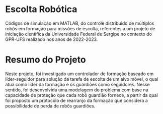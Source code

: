 # Escolta Robótica
Códigos de simulação em MATLAB, do controle distribuido de múltiplos robôs em formação para missões de escolta, referentes a um projeto de iniciação científica da Universidade Federal de Sergipe no contexto do GPR-UFS realizado nos anos de 2022-2023.

# Resumo do Projeto

Neste projeto, foi investigado um controlador de formação baseado em líder-seguidor para solução da tarefa de escolta de um alvo móvel, o qual atua como líder da formação e os
guardiões como seguidores. Nesse sentido, foi desenvolvida uma modelagem do problema com base na capacidade de proteção que cada robô guardião fornece, a partir da qual foi proposto um protocolo de rearranjo da formação que considera a possibilidade de perda de robôs guardiões.
